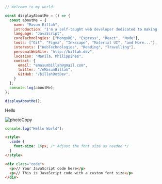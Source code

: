 
```javascript
// Welcome to my world!

const displayAboutMe = () => {
  const aboutMe = {
    name: "Masum Billah",
    introduction: "I'm a self-taught web developer dedicated to making online dreams a reality.",
    language: "JavaScript",
    coreTechnologies: ["MongoDB", "Express", "React", "Node"],
    tools: ["Git", "Figma", "Inkscape", "Material UI", "and More..."],
    interests: ["WebTechnologies", "Reading", "Travelling"],
    personalWebSite: "http://billah.dev",
    location: "Manila, Philippines",
    contact: {
      email: "emasumbillah@gmail.com",
      twitter: "/eMasumBillah",
      GitHub: "/billahDotDev",
    }
  };
  console.log(aboutMe);
};

displayAboutMe();
```
<p>Hello</p>

![photoCopy](https://images.unsplash.com/photo-1714745455359-9a7723c0be14?w=500&auto=format&fit=crop&q=60&ixlib=rb-4.0.3&ixid=M3wxMjA3fDB8MHxlZGl0b3JpYWwtZmVlZHwxMXx8fGVufDB8fHx8fA%3D%3D)


```javascript
console.log("Hello World");
```

```html
<style>
  .code {
    font-size: 16px; /* Adjust the font size as needed */
  }
</style>

<div class="code">
  <p>// Your JavaScript code here</p>
  <p>// This is JavaScript code with a custom font size</p>
</div>




